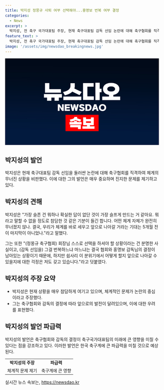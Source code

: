 ```yaml
---
title: 박지성 정몽규 사퇴 여부 선택해야...홍명보 번복 여부 결정
categories:
  - News
excerpt: >
  박지성, 전 축구 국가대표팀 주장, 현재 축구대표팀 감독 선임 논란에 대해 축구협회를 직격. 체계가 완전히 무너졌다. 정몽규 회장과 홍명보 감독의 사퇴 여부 결정 필요 밝힘. 5개월 전의 희망은 사라졌다. 회장과 감독의 결정이 중요하지만 걱정되고 있다고 전함. 현재 상황에서의 향후 조치가 우려스럽다고 전함.
feature_text: >
  박지성, 전 축구 국가대표팀 주장, 현재 축구대표팀 감독 선임 논란에 대해 축구협회를 직격. 체계가 완전히 무너졌다. 정몽규 회장과 홍명보 감독의 사퇴 여부 결정 필요 밝힘. 5개월 전의 희망은 사라졌다. 회장과 감독의 결정이 중요하지만 걱정되고 있다고 전함. 현재 상황에서의 향후 조치가 우려스럽다고 전함.
image: '/assets/img/newsdao_breakingnews.jpg'
---
```


<p><img src="/assets/img/newsdao_breakingnews.jpg" alt="firstkoreanews 속보" /></p>

<h2 data-ke-size="size26">박지성의 발언</h2>

<p data-ke-size="size16">박지성은 현재 축구대표팀 감독 선임을 둘러싼 논란에 대해 축구협회를 직격하여 체계의 무너진 상황을 비판했다. 이에 대한 그의 발언은 매우 중요하며 진지한 문제를 제기하고 있다.</p>

<h2 data-ke-size="size26">박지성의 견해</h2>

<p data-ke-size="size16">박지성은 "가장 슬픈 건 뭐하나 확실한 답이 없단 것이 가장 슬프게 만드는 거 같아요. 뭐라고 말할 수 없을 정도로 참담한 것 같은 기분이 들긴 합니다. 어떤 체계 자체가 완전히 무너졌지 않나. 결국, 우리가 체계를 바로 세우고 앞으로 나아갈 거라는 기대는 5개월 전이 마지막이 아니었나."라고 말했다.</p>

<p data-ke-size="size16">그는 또한 "(정몽규 축구협회) 회장님 스스로 선택을 하셔야 할 상황이라는 건 분명한 사실이고, (감독 선임을) 그걸 번복하느냐 마느냐는 결국 협회와 홍명보 감독님의 결정이 남아있는 상황이기 때문에, 하지만 쉽사리 이 분위기에서 어떻게 할지 앞으로 나아갈 수 있을지에 대한 걱정은 저도 갖고 있습니다."라고 덧붙였다.</p>

<h2 data-ke-size="size26">박지성의 주장 요약</h2>

<ul>
    <li>박지성은 현재 상황을 매우 참담하게 여기고 있으며, 체계적인 문제가 논란의 중심이라고 주장했다.</li>
    <li>그는 축구협회와 감독의 결정에 따라 앞으로의 발전이 달려있으며, 이에 대한 우려를 표현했다.</li>
</ul>

<h2 data-ke-size="size26">박지성의 발언 파급력</h2>

<p data-ke-size="size16">박지성의 발언은 축구협회와 감독의 결정이 축구국가대표팀의 미래에 큰 영향을 미칠 수 있다는 점을 강조하고 있다. 이러한 발언은 한국 축구계에 큰 파급력을 미칠 것으로 예상된다.</p>

<table>
    <tr>
        <td style="text-align: center; height: 17px;"><b>박지성의 주장</b></td>
        <td style="text-align: center; height: 17px;"><b>파급력</b></td>
    </tr>
    <tr>
        <td style="text-align: center; height: 17px;">체계적 문제 제기</td>
        <td style="text-align: center; height: 17px;">축구계에 큰 영향</td>
    </tr>
</table>
실시간 뉴스 속보는, <a href="https://newsdao.kr" rel="dofollow">https://newsdao.kr</a>


